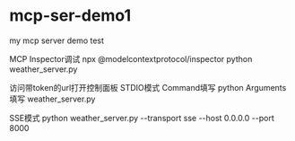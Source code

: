 # mcp-ser-demo1
my mcp server demo test

MCP Inspector调试
npx @modelcontextprotocol/inspector python weather_server.py

访问带token的url打开控制面板
STDIO模式
Command填写 python
Arguments填写 weather_server.py

SSE模式
python weather_server.py --transport sse --host 0.0.0.0 --port 8000
